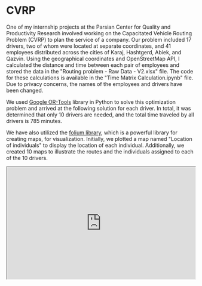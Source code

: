 # CVRP
One of my internship projects at the Parsian Center for Quality and Productivity Research involved working on the Capacitated Vehicle Routing Problem (CVRP) to plan the service of a company. Our problem included 17 drivers, two of whom were located at separate coordinates, and 41 employees distributed across the cities of Karaj, Hashtgerd, Abiek, and Qazvin. Using the geographical coordinates and OpenStreetMap API, I calculated the distance and time between each pair of employees and stored the data in the "Routing problem - Raw Data - V2.xlsx" file. The code for these calculations is available in the "Time Matrix Calculation.ipynb" file. Due to privacy concerns, the names of the employees and drivers have been changed.

We used [Google OR-Tools](https://developers.google.com/optimization/routing/cvrp) library in Python to solve this optimization problem and arrived at the following solution for each driver. In total, it was determined that only 10 drivers are needed, and the total time traveled by all drivers is 785 minutes.

We have also utilized the [folium library](https://python-visualization.github.io/folium/latest/), which is a powerful library for creating maps, for visualization. Initially, we plotted a map named "Location of individuals" to display the location of each individual. Additionally, we created 10 maps to illustrate the routes and the individuals assigned to each of the 10 drivers.

<iframe src="https://github.com/ShayanDarabi/CVRP/blob/main/map0.html" width="100%" height="300px"></iframe>



